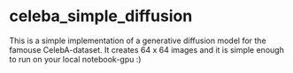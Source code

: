# celeba_simple_diffusion
This is a simple implementation of a generative diffusion model for the famouse CelebA-dataset. It creates 64 x 64 images and it is simple enough to run on your local notebook-gpu :)
